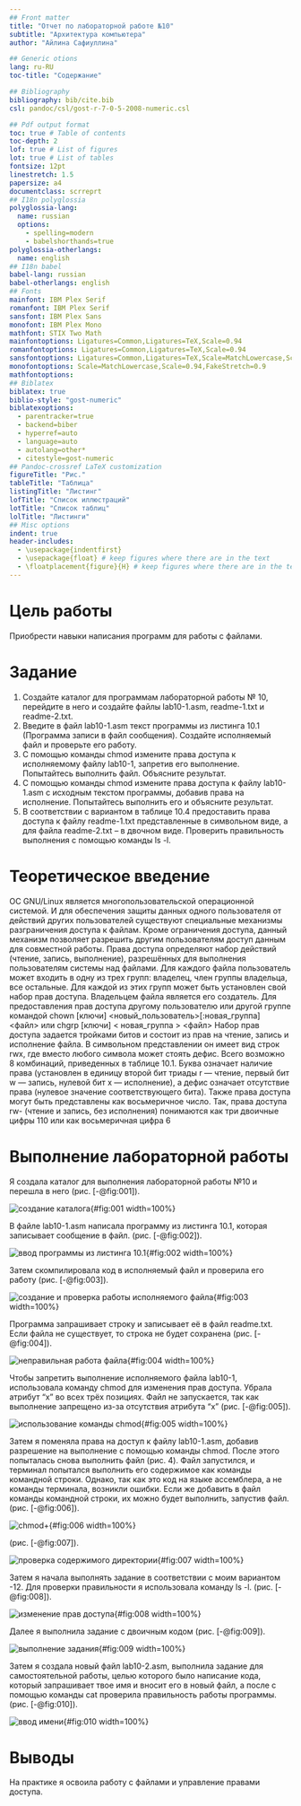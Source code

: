 ```yaml
---
## Front matter
title: "Отчет по лабораторной работе №10"
subtitle: "Архитектура компьютера"
author: "Айлина Сафиуллина"

## Generic otions
lang: ru-RU
toc-title: "Содержание"

## Bibliography
bibliography: bib/cite.bib
csl: pandoc/csl/gost-r-7-0-5-2008-numeric.csl

## Pdf output format
toc: true # Table of contents
toc-depth: 2
lof: true # List of figures
lot: true # List of tables
fontsize: 12pt
linestretch: 1.5
papersize: a4
documentclass: scrreprt
## I18n polyglossia
polyglossia-lang:
  name: russian
  options:
	- spelling=modern
	- babelshorthands=true
polyglossia-otherlangs:
  name: english
## I18n babel
babel-lang: russian
babel-otherlangs: english
## Fonts
mainfont: IBM Plex Serif
romanfont: IBM Plex Serif
sansfont: IBM Plex Sans
monofont: IBM Plex Mono
mathfont: STIX Two Math
mainfontoptions: Ligatures=Common,Ligatures=TeX,Scale=0.94
romanfontoptions: Ligatures=Common,Ligatures=TeX,Scale=0.94
sansfontoptions: Ligatures=Common,Ligatures=TeX,Scale=MatchLowercase,Scale=0.94
monofontoptions: Scale=MatchLowercase,Scale=0.94,FakeStretch=0.9
mathfontoptions:
## Biblatex
biblatex: true
biblio-style: "gost-numeric"
biblatexoptions:
  - parentracker=true
  - backend=biber
  - hyperref=auto
  - language=auto
  - autolang=other*
  - citestyle=gost-numeric
## Pandoc-crossref LaTeX customization
figureTitle: "Рис."
tableTitle: "Таблица"
listingTitle: "Листинг"
lofTitle: "Список иллюстраций"
lotTitle: "Список таблиц"
lolTitle: "Листинги"
## Misc options
indent: true
header-includes:
  - \usepackage{indentfirst}
  - \usepackage{float} # keep figures where there are in the text
  - \floatplacement{figure}{H} # keep figures where there are in the text
---
```


# Цель работы

Приобрести навыки написания программ для работы с файлами.

# Задание

1. Создайте каталог для программам лабораторной работы № 10, перейдите в него и создайте файлы lab10-1.asm, readme-1.txt и readme-2.txt.
2. Введите в файл lab10-1.asm текст программы из листинга 10.1 (Программа записи в файл сообщения). Создайте исполняемый файл и проверьте его работу.
3. С помощью команды chmod измените права доступа к исполняемому файлу lab10-1, запретив его выполнение. Попытайтесь выполнить файл. Объясните результат.
4. С помощью команды chmod измените права доступа к файлу lab10-1.asm с исходным текстом программы, добавив права на исполнение. Попытайтесь выполнить его и объясните результат.
5. В соответствии с вариантом в таблице 10.4 предоставить права доступа к файлу readme-1.txt представленные в символьном виде, а для файла readme-2.txt – в двочном виде. Проверить правильность выполнения с помощью команды ls -l.

# Теоретическое введение

ОС GNU/Linux является многопользовательской операционной системой. И для обеспечения защиты данных одного пользователя от действий других пользователей существуют специальные механизмы разграничения доступа к файлам. Кроме ограничения доступа, данный механизм позволяет разрешить другим пользователям доступ данным для совместной работы. Права доступа определяют набор действий (чтение, запись, выполнение), разрешённых для выполнения пользователям системы над файлами. Для каждого файла пользователь может входить в одну из трех групп: владелец, член группы владельца, все остальные. Для каждой из этих групп может быть установлен свой набор прав доступа. Владельцем файла является его создатель. Для предоставления прав доступа другому пользователю или другой группе командой
chown [ключи] <новый_пользователь>[:новая_группа] <файл>
или
chgrp [ключи] < новая_группа > <файл>
Набор прав доступа задается тройками битов и состоит из прав на чтение, запись и исполнение файла. В символьном представлении он имеет вид строк rwx, где вместо любого символа может стоять дефис. Всего возможно 8 комбинаций, приведенных в таблице 10.1. Буква означает наличие права (установлен в единицу второй бит триады r — чтение, первый бит w — запись, нулевой бит х — исполнение), а дефис означает отсутствие права (нулевое значение соответствующего бита). Также права доступа могут быть представлены как восьмеричное число. Так, права доступа rw- (чтение и запись, без исполнения) понимаются как три двоичные цифры 110 или как восьмеричная цифра 6

# Выполнение лабораторной работы

Я создала каталог для выполнения лабораторной работы №10 и перешла в него (рис. [-@fig:001]).

![создание каталога](image/1.png){#fig:001 width=100%}

В файле lab10-1.asm написала программу из листинга 10.1, которая записывает сообщение в файл. (рис. [-@fig:002]).

![ввод программы из листинга 10.1](image/2.png){#fig:002 width=100%}

Затем скомпилировала код в исполняемый файл и проверила его работу (рис. [-@fig:003]).

![создание и проверка работы исполняемого файла](image/3.png){#fig:003 width=100%}

Программа запрашивает строку и записывает её в файл readme.txt. Если файла не существует, то строка не будет сохранена (рис. [-@fig:004]).

![неправильная работа файла](image/4.png){#fig:004 width=100%}

Чтобы запретить выполнение исполняемого файла lab10-1, использовала команду chmod для изменения прав доступа. Убрала атрибут “x” во всех трёх позициях.
Файл не запускается, так как выполнение запрещено из-за отсутствия атрибута “x” (рис. [-@fig:005]).

![использование команды chmod](image/5.png){#fig:005 width=100%}

Затем я поменяла права на доступ к файлу lab10-1.asm, добавив разрешение на выполнение с помощью команды chmod. После этого попыталась снова выполнить файл (рис. 4).
Файл запустился, и терминал попытался выполнить его содержимое как команды командной строки. Однако, так как это код на языке ассемблера, а не команды терминала, возникли ошибки. Если же добавить в файл команды командной строки, их можно будет выполнить, запустив файл. (рис. [-@fig:006]).

![chmod+](image/6.png){#fig:006 width=100%}

(рис. [-@fig:007]).

![проверка содержимого директории](image/7.png){#fig:007 width=100%}

Затем я начала выполнять задание в соответствии с моим вариантом -12. Для проверки правильности я использовала команду ls -l. (рис. [-@fig:008]).

![изменение прав доступа](image/8.png){#fig:008 width=100%}

Далее я выполнила задание с двоичным кодом (рис. [-@fig:009]).

![выполнение задания](image/9.png){#fig:009 width=100%}

Затем я создала новый файл lab10-2.asm, выполнила задание для самостоятельной работы, целью которого было написание кода, который запрашивает твое имя и вносит его в новый файл, а после с помощью команды cat проверила правильность работы программы.(рис. [-@fig:010]).

![ввод имени](image/10.png){#fig:010 width=100%}




# Выводы

На практике я освоила работу с файлами и управление правами доступа.


